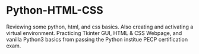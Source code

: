 # Python-HTML-CSS
Reviewing some python, html, and css basics. Also creating and activating a virtual environment. Practicing Tkinter GUI, HTML &amp; CSS Webpage, and vanilla Python3 basics from passing the Python institue PECP certification exam.

